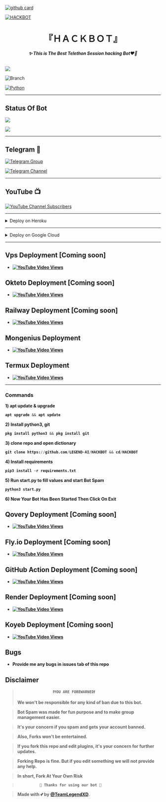 [![github card](https://github-readme-stats.vercel.app/api/pin/?username=LEGEND-AI&repo=HACKBOT&theme=dark)](https://github.com/LEGEND-AI/HACKBOT)

[![HACKBOT](https://graph.org/file/cf16bdb07b48d404a1f3c.jpg)](https://github.com/LEGEND-AI/HACKBOT)

<h1 align="center">
<b>  『ＨＡＣＫＢＯＴ』 </b>
</h1>

<h6 align="center">
  <b>✨ This is The Best Telethon Session hacking Bot❤️‍🔥</b>
</h6>


![](https://img.shields.io/badge/HackBot→V1.0-red)

![Branch](https://img.shields.io/badge/Branch-main-black?&style=social&logo=github)

[![Python](https://img.shields.io/badge/Python-3.10.5-blue)](https://www.python.org/)

-------

## Status Of Bot 
<p align="left">
<a href="https://github.com/LEGEND-AI/HACKBOT/network/members"><img src="https://img.shields.io/github/forks/LEGEND-AI/HACKBOT?label=Forks&logoColor=Black&style=social"></a><p align="left"><a href="https://github.com/LEGEND-AI/HACKBOT/stargazers"><img src="https://img.shields.io/github/stars/LEGEND-AI/HACKBOT?logoColor=Blue&style=social"></a><p align="left"><a href="https://github.com/LEGEND-AI/HACKBOT"></a><p align="left"><a href="https://github.com/LEGEND-AI/HACKBOT?"></a>
  
-------

## Telegram 🏪

[![Telegram Group](https://img.shields.io/badge/Telegram-Group-brightyellow)](https://t.me/LegendBot_OP)

[![Telegram Channel](https://img.shields.io/badge/Telegram-Channel-brightyellow)](https://t.me/TeamLegendBots)
 
-------

## YouTube 📺

[![YouTube Channel Subscribers](https://img.shields.io/youtube/channel/subscribers/UCgv4QgLLpyHVWtBiTpr5srg?label=TeamLegend&style=social)](https://youtube.com/@TeamLegendBot)


-------
<details>
<summary>Deploy on Heroku </summary>
<h2 align="center"><b>⠂Heroku⠐
</b></h2>

- [![YouTube Video Views](https://img.shields.io/youtube/views/1pLXf9jG8e4?label=Deploy+•+Heroku+•&style=social)](https://youtu.be/1pLXf9jG8e4)

- [![Deploy](https://www.herokucdn.com/deploy/button.svg)](https://heroku.com/deploy)

</details>

-------

<details>
<summary>Deploy on Google Cloud</summary>
<h2 align="center"><b>⠂Google Cloud ⠂
</b></h2>

- [![YouTube Video Views](https://img.shields.io/youtube/views/1pLXf9jG8e4?label=Deploy+•+GoogleCloud+•&style=social)](https://youtu.be/1pLXf9jG8e4)

----

<h3>Commands</h3>

<b>1) apt update & upgrade</b>

```python
sudo apt upgrade && apt update
```

<b>2) Install python3, git </b>

```python
pkg install python3 && pkg install git
```

<b>3) clone repo and open dictionary </b>

```python
git clone https://github.com/LEGEND-AI/HACKBOT && cd/HACKBOT
```

<b>4) Install requirements </b>

```python
pip3 install -r requirements.txt
```


<b>5) Run start.py to fill values and start HackBot </b>

```python
python3 start.py
```

<b>6) Now Your Bot Has Been Started it will run till your terminal opened

</details>

------

## Vps Deployment [Coming soon]

- [![YouTube Video Views](https://img.shields.io/youtube/views/CH_KO1wim2o?label=Vps+•+Deployment+•&style=social)](https://youtu.be/CH_KO1wim2o)

## Okteto Deployment [Coming soon]

- [![YouTube Video Views](https://img.shields.io/youtube/views/CH_KO1wim2o?label=Tutorial+•+Okteto+•&style=social)](https://youtu.be/CH_KO1wim2o)

## Railway Deployment [Coming soon]

- [![YouTube Video Views](https://img.shields.io/youtube/views/CH_KO1wim2o?label=Tutorial+•+Railway+•&style=social)](https://youtu.be/CH_KO1wim2o)


## Mongenius Deployment 


- [![YouTube Video Views](https://img.shields.io/youtube/views/ETE_v68Bt8Y?label=Tutorial+•+Mongenius+•&style=social)](https://youtu.be/ETE_v68Bt8Y)


## Termux Deployment 

- [![YouTube Video Views](https://img.shields.io/youtube/views/PmIPM8ZyQKQ?label=Tutorial+•+Termux+•&style=social)](https://youtu.be/PmIPM8ZyQKQ)

----

<h3>Commands</h3>

<b>1) apt update & upgrade</b>

```python
apt upgrade && apt update
```

<b>2) Install python3, git </b>

```python
pkg install python3 && pkg install git
```

<b>3) clone repo and open dictionary </b>

```python
git clone https://github.com/LEGEND-AI/HACKBOT && cd/HACKBOT
```

<b>4) Install requirements </b>

```python
pip3 install -r requirements.txt
```


<b>5) Run start.py to fill values and start Bot Spam </b>

```python
python3 start.py
```

<b>6) Now Your Bot Has Been Started Then Click On Exit

## Qovery Deployment [Coming soon]

- [![YouTube Video Views](https://img.shields.io/youtube/views/CH_KO1wim2o?label=Tutorial+•+Qovery+•&style=social)](https://youtu.be/CH_KO1wim2o)


## Fly.io Deployment [Coming soon]

- [![YouTube Video Views](https://img.shields.io/youtube/views/CH_KO1wim2o?label=Tutorial+•+Fly.io+•&style=social)](https://youtu.be/CH_KO1wim2o)

## GitHub Action Deployment [Coming soon]

- [![YouTube Video Views](https://img.shields.io/youtube/views/CH_KO1wim2o?label=Github+•+Action+•&style=social)](https://youtu.be/CH_KO1wim2o)

## Render Deployment [Coming soon]

- [![YouTube Video Views](https://img.shields.io/youtube/views/CH_KO1wim2o?label=Tutorial+•+Render+•&style=social)](https://youtu.be/CH_KO1wim2o)

## Koyeb Deployment [Coming soon]

- [![YouTube Video Views](https://img.shields.io/youtube/views/CH_KO1wim2o?label=Koyeb+•+Deployment+•&style=social)](https://youtu.be/CH_KO1wim2o)




## Bugs

- Provide me any bugs in issues tab of this repo

## Disclaimer
  
>                     ❗YOU ARE FOREWARNED❗
> We won't be responsible for any kind of ban due to this bot.

> Bot Spam was made for fun purpose and to make group management easier.

> It's your concern if you spam and gets your account banned.

> Also, Forks won't be entertained.

> If you fork this repo and edit plugins, it's your concern for further updates.

> Forking Repo is fine. But if you edit something we will not provide any help.

> In short, Fork At Your Own Risk    

>               💖 Thanks for using our bot 💖

</details>


> Made with 💕 by [@TeamLegendXD](https://t.me/TeamLegendXD).    




